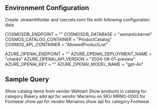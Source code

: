 ## Environment Configuration

Create .streamlitfolder and \secrets.toml file with following configuration data

COSMOSDB_ENDPOINT         = ""
COSMOSDB_DATABASE         = "semantickernel"
COSMOS_CATALOG_CONTAINER  = "ProductCatalog"
COSMOS_APL_CONTAINER      = "AllowedProductList"

AZURE_OPENAI_ENDPOINT = ""
AZURE_OPENAI_DEPLOYMENT_NAME = "chat4o"
AZURE_OPENAI_API_VERSION = "2024-08-01-preview"
AZURE_OPENAI_KEY = ""
AZURE_OPENAI_MODEL_NAME = "gpt-4o"

## Sample Query
Show catalog items from vendor Walmart
Show products in catalog for category Bakery
add apl for vendor Marianos on SKU MRNO-0003 for Footwear
show apl for vendor Marianos
show apl for category Footwear